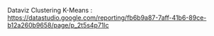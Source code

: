 Dataviz Clustering K-Means : https://datastudio.google.com/reporting/fb6b9a87-7aff-41b6-89ce-b12a260b9658/page/p_2t5s4p71lc
